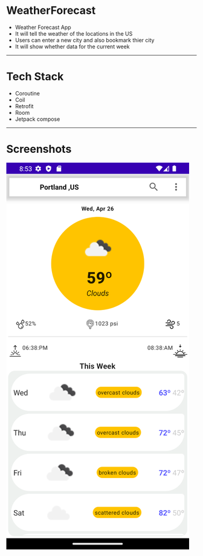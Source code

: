 # WeatherForecast
- Weather Forecast App
- It will tell the weather of the locations in the US
- Users can enter a new city and also bookmark thier city
- It will show whether data for the current week

---

# Tech Stack
- Coroutine
- Coil
- Retrofit
- Room
- Jetpack compose

---

# Screenshots
![App Screenshot](https://github.com/abhineshchandra1234/WeatherForecast/blob/master/images/Portland%20weather.png)
